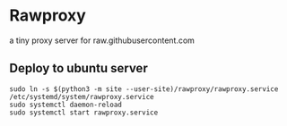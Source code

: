 # Rawproxy

a tiny proxy server for raw.githubusercontent.com 


## Deploy to ubuntu server

```commandline
sudo ln -s $(python3 -m site --user-site)/rawproxy/rawproxy.service /etc/systemd/system/rawproxy.service
sudo systemctl daemon-reload
sudo systemctl start rawproxy.service
```


